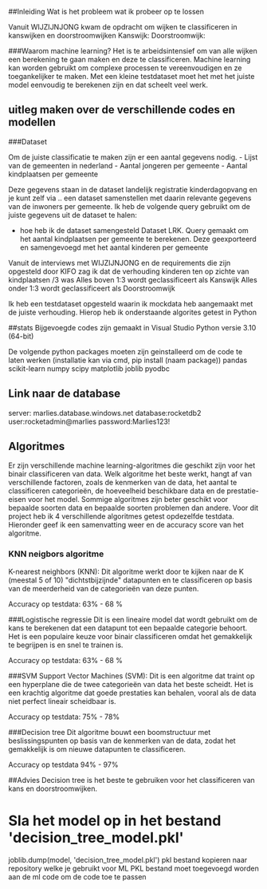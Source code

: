 ##Inleiding
Wat is het probleem wat ik probeer op te lossen

Vanuit WIJZIJNJONG kwam de opdracht om wijken te classificeren in kanswijken en doorstroomwijken
Kanswijk:
Doorstroomwijk:

###Waarom machine learning?
Het is te arbeidsintensief om van alle wijken een berekening te gaan maken en deze te classificeren. 
Machine learning kan worden gebruikt om complexe processen te vereenvoudigen en ze toegankelijker te maken.
Met een kleine testdataset moet het met het juiste model eenvoudig te berekenen zijn en dat scheelt veel werk. 

## uitleg maken over de verschillende codes en modellen
###Dataset

Om de juiste classificatie te maken zijn er een aantal gegevens nodig.
    - Lijst van de gemeenten in nederland
    - Aantal jongeren per gemeente
    - Aantal kindplaatsen per gemeente

Deze gegevens staan in de dataset landelijk registratie kinderdagopvang en je kunt zelf via .. een dataset samenstellen met daarin relevante gegevens van de inwoners per gemeente. 
Ik heb de volgende query gebruikt om de juiste gegevens uit de dataset te halen:

- hoe heb ik de dataset samengesteld
Dataset LRK. Query gemaakt om het aantal kindplaatsen per gemeente te berekenen. 
Deze geexporteerd en samengevoegd met het aantal kinderen per gemeente

Vanuit de interviews met WIJZIJNJONG en de requirements die zijn opgesteld door KIFO zag ik dat de verhouding kinderen ten op zichte van kindplaatsen /3 was
Alles boven 1:3 wordt geclassificeert als Kanswijk
Alles onder 1:3 wordt geclassificeert als Doorstroomwijk

Ik heb een testdataset opgesteld waarin ik mockdata heb aangemaakt met de juiste verhouding. Hierop heb ik onderstaande algorites getest in Python

##stats
Bijgevoegde codes zijn gemaakt in Visual Studio
Python versie 3.10 (64-bit)

De volgende python packages moeten zijn geinstalleerd om de code te laten werken
(installatie kan via cmd, pip install (naam package))
pandas
scikit-learn 
numpy 
scipy 
matplotlib
joblib
pyodbc

## Link naar de database
server: marlies.database.windows.net
database:rocketdb2
user:rocketadmin@marlies
password:Marlies123!

## Algoritmes
Er zijn verschillende machine learning-algoritmes die geschikt zijn voor het binair classificeren van data.
Welk algoritme het beste werkt, hangt af van verschillende factoren, zoals de kenmerken van de data, 
het aantal te classificeren categorieën, de hoeveelheid beschikbare data en de prestatie-eisen voor het model. 
Sommige algoritmes zijn beter geschikt voor bepaalde soorten data en bepaalde soorten problemen dan andere.
Voor dit project heb ik 4 verschillende algoritmes getest opdezelfde testdata. Hieronder geef ik een samenvatting weer en de accuracy score van het algoritme.

### KNN neigbors algoritme
K-nearest neighbors (KNN): Dit algoritme werkt door te kijken naar de K (meestal 5 of 10) "dichtstbijzijnde" datapunten
en te classificeren op basis van de meerderheid van de categorieën van deze punten.

Accuracy op testdata: 63% - 68 %

###Logistische regressie
Dit is een lineaire model dat wordt gebruikt om de kans te berekenen dat een datapunt tot een bepaalde categorie behoort.
Het is een populaire keuze voor binair classificeren omdat het gemakkelijk te begrijpen is en snel te trainen is.

Accuracy op testdata: 63% - 68 %

###SVM
Support Vector Machines (SVM): Dit is een algoritme dat traint op een hyperplane die de twee categorieën van data het beste scheidt. 
Het is een krachtig algoritme dat goede prestaties kan behalen, vooral als de data niet perfect lineair scheidbaar is.

Accuracy op testdata: 75% - 78%

###Decision tree
Dit algoritme bouwt een boomstructuur met beslissingspunten op basis van de kenmerken van de data, 
zodat het gemakkelijk is om nieuwe datapunten te classificeren.

Accuracy op testdata 94% - 97%

##Advies
Decision tree is het beste te gebruiken voor het classificeren van kans en doorstroomwijken. 

# Sla het model op in het bestand 'decision_tree_model.pkl'
joblib.dump(model, 'decision_tree_model.pkl') pkl bestand kopieren naar repository welke je gebruikt voor ML
PKL bestand moet toegevoegd worden aan de ml code om de code toe te passen

